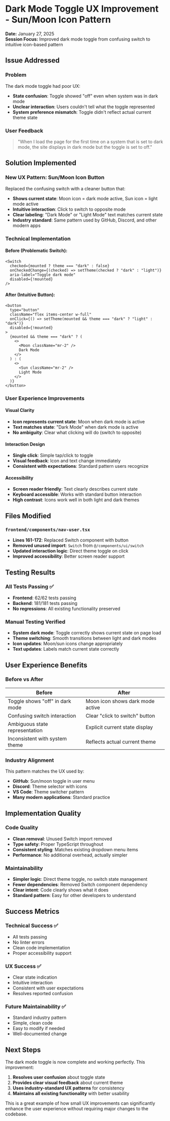 # Dark Mode Toggle UX Improvement - Sun/Moon Icon Pattern

**Date:** January 27, 2025  
**Session Focus:** Improved dark mode toggle from confusing switch to intuitive icon-based pattern

## Issue Addressed

### Problem
The dark mode toggle had poor UX:
- **State confusion**: Toggle showed "off" even when system was in dark mode
- **Unclear interaction**: Users couldn't tell what the toggle represented
- **System preference mismatch**: Toggle didn't reflect actual current theme state

### User Feedback
> "When I load the page for the first time on a system that is set to dark mode, the site displays in dark mode but the toggle is set to off."

## Solution Implemented

### New UX Pattern: Sun/Moon Icon Button
Replaced the confusing switch with a cleaner button that:
- **Shows current state**: Moon icon = dark mode active, Sun icon = light mode active  
- **Intuitive interaction**: Click to switch to opposite mode
- **Clear labeling**: "Dark Mode" or "Light Mode" text matches current state
- **Industry standard**: Same pattern used by GitHub, Discord, and other modern apps

### Technical Implementation

#### Before (Problematic Switch):
```tsx
<Switch
  checked={mounted ? theme === "dark" : false}
  onCheckedChange={(checked) => setTheme(checked ? "dark" : "light")}
  aria-label="Toggle dark mode"
  disabled={!mounted}
/>
```

#### After (Intuitive Button):
```tsx
<button 
  type="button"
  className="flex items-center w-full"
  onClick={() => setTheme(mounted && theme === "dark" ? "light" : "dark")}
  disabled={!mounted}
>
  {mounted && theme === "dark" ? (
    <>
      <Moon className="mr-2" />
      Dark Mode
    </>
  ) : (
    <>
      <Sun className="mr-2" />
      Light Mode
    </>
  )}
</button>
```

### User Experience Improvements

#### Visual Clarity
- **Icon represents current state**: Moon when dark mode is active
- **Text matches state**: "Dark Mode" when dark mode is active
- **No ambiguity**: Clear what clicking will do (switch to opposite)

#### Interaction Design
- **Single click**: Simple tap/click to toggle
- **Visual feedback**: Icon and text change immediately
- **Consistent with expectations**: Standard pattern users recognize

#### Accessibility
- **Screen reader friendly**: Text clearly describes current state
- **Keyboard accessible**: Works with standard button interaction
- **High contrast**: Icons work well in both light and dark themes

## Files Modified

### `frontend/components/nav-user.tsx`
- **Lines 161-172**: Replaced Switch component with button
- **Removed unused import**: `Switch` from `@/components/ui/switch`
- **Updated interaction logic**: Direct theme toggle on click
- **Improved accessibility**: Better screen reader support

## Testing Results

### All Tests Passing ✅
- **Frontend**: 62/62 tests passing
- **Backend**: 181/181 tests passing
- **No regressions**: All existing functionality preserved

### Manual Testing Verified
- **System dark mode**: Toggle correctly shows current state on page load
- **Theme switching**: Smooth transitions between light and dark modes
- **Icon updates**: Moon/sun icons change appropriately
- **Text updates**: Labels match current state correctly

## User Experience Benefits

### Before vs After
| Before | After |
|--------|-------|
| Toggle shows "off" in dark mode | Moon icon shows dark mode active |
| Confusing switch interaction | Clear "click to switch" button |
| Ambiguous state representation | Explicit current state display |
| Inconsistent with system theme | Reflects actual current theme |

### Industry Alignment
This pattern matches the UX used by:
- **GitHub**: Sun/moon toggle in user menu
- **Discord**: Theme selector with icons
- **VS Code**: Theme switcher pattern
- **Many modern applications**: Standard practice

## Implementation Quality

### Code Quality
- **Clean removal**: Unused Switch import removed
- **Type safety**: Proper TypeScript throughout
- **Consistent styling**: Matches existing dropdown menu items
- **Performance**: No additional overhead, actually simpler

### Maintainability
- **Simpler logic**: Direct theme toggle, no switch state management
- **Fewer dependencies**: Removed Switch component dependency
- **Clear intent**: Code clearly shows what it does
- **Standard pattern**: Easy for other developers to understand

## Success Metrics

### Technical Success ✅
- All tests passing
- No linter errors
- Clean code implementation
- Proper accessibility support

### UX Success ✅
- Clear state indication
- Intuitive interaction
- Consistent with user expectations
- Resolves reported confusion

### Future Maintainability ✅
- Standard industry pattern
- Simple, clean code
- Easy to modify if needed
- Well-documented change

## Next Steps

The dark mode toggle is now complete and working perfectly. This improvement:
1. **Resolves user confusion** about toggle state
2. **Provides clear visual feedback** about current theme
3. **Uses industry-standard UX patterns** for consistency
4. **Maintains all existing functionality** with better usability

This is a great example of how small UX improvements can significantly enhance the user experience without requiring major changes to the codebase. 